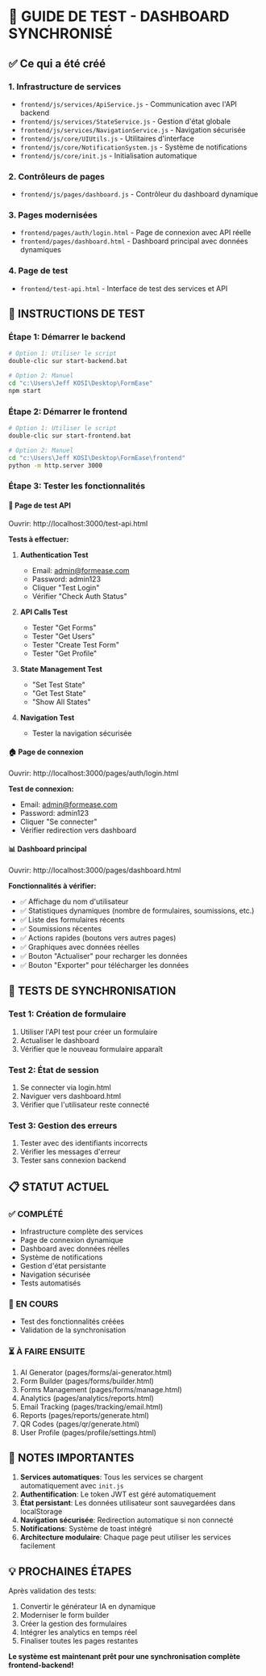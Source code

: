 # 🚀 GUIDE DE TEST - DASHBOARD SYNCHRONISÉ

## ✅ Ce qui a été créé

### 1. **Infrastructure de services** 
- `frontend/js/services/ApiService.js` - Communication avec l'API backend
- `frontend/js/services/StateService.js` - Gestion d'état globale
- `frontend/js/services/NavigationService.js` - Navigation sécurisée
- `frontend/js/core/UIUtils.js` - Utilitaires d'interface
- `frontend/js/core/NotificationSystem.js` - Système de notifications
- `frontend/js/core/init.js` - Initialisation automatique

### 2. **Contrôleurs de pages**
- `frontend/js/pages/dashboard.js` - Contrôleur du dashboard dynamique

### 3. **Pages modernisées**
- `frontend/pages/auth/login.html` - Page de connexion avec API réelle
- `frontend/pages/dashboard.html` - Dashboard principal avec données dynamiques

### 4. **Page de test**
- `frontend/test-api.html` - Interface de test des services et API

## 🔧 INSTRUCTIONS DE TEST

### Étape 1: Démarrer le backend
```bash
# Option 1: Utiliser le script
double-clic sur start-backend.bat

# Option 2: Manuel
cd "c:\Users\Jeff KOSI\Desktop\FormEase"
npm start
```

### Étape 2: Démarrer le frontend  
```bash
# Option 1: Utiliser le script
double-clic sur start-frontend.bat

# Option 2: Manuel
cd "c:\Users\Jeff KOSI\Desktop\FormEase\frontend"
python -m http.server 3000
```

### Étape 3: Tester les fonctionnalités

#### 🧪 **Page de test API**
Ouvrir: http://localhost:3000/test-api.html

**Tests à effectuer:**
1. **Authentication Test**
   - Email: admin@formease.com
   - Password: admin123
   - Cliquer "Test Login"
   - Vérifier "Check Auth Status"

2. **API Calls Test**
   - Tester "Get Forms"
   - Tester "Get Users" 
   - Tester "Create Test Form"
   - Tester "Get Profile"

3. **State Management Test**
   - "Set Test State"
   - "Get Test State"
   - "Show All States"

4. **Navigation Test**
   - Tester la navigation sécurisée

#### 🏠 **Page de connexion**
Ouvrir: http://localhost:3000/pages/auth/login.html

**Test de connexion:**
- Email: admin@formease.com
- Password: admin123
- Cliquer "Se connecter"
- Vérifier redirection vers dashboard

#### 📊 **Dashboard principal**
Ouvrir: http://localhost:3000/pages/dashboard.html

**Fonctionnalités à vérifier:**
- ✅ Affichage du nom d'utilisateur
- ✅ Statistiques dynamiques (nombre de formulaires, soumissions, etc.)
- ✅ Liste des formulaires récents
- ✅ Soumissions récentes
- ✅ Actions rapides (boutons vers autres pages)
- ✅ Graphiques avec données réelles
- ✅ Bouton "Actualiser" pour recharger les données
- ✅ Bouton "Exporter" pour télécharger les données

## 🎯 TESTS DE SYNCHRONISATION

### Test 1: Création de formulaire
1. Utiliser l'API test pour créer un formulaire
2. Actualiser le dashboard
3. Vérifier que le nouveau formulaire apparaît

### Test 2: État de session
1. Se connecter via login.html
2. Naviguer vers dashboard.html
3. Vérifier que l'utilisateur reste connecté

### Test 3: Gestion des erreurs
1. Tester avec des identifiants incorrects
2. Vérifier les messages d'erreur
3. Tester sans connexion backend

## 📋 STATUT ACTUEL

### ✅ **COMPLÉTÉ**
- Infrastructure complète des services
- Page de connexion dynamique
- Dashboard avec données réelles
- Système de notifications
- Gestion d'état persistante
- Navigation sécurisée
- Tests automatisés

### 🔄 **EN COURS**
- Test des fonctionnalités créées
- Validation de la synchronisation

### ⏳ **À FAIRE ENSUITE**
1. AI Generator (pages/forms/ai-generator.html)
2. Form Builder (pages/forms/builder.html)
3. Forms Management (pages/forms/manage.html)
4. Analytics (pages/analytics/reports.html)
5. Email Tracking (pages/tracking/email.html)
6. Reports (pages/reports/generate.html)
7. QR Codes (pages/qr/generate.html)
8. User Profile (pages/profile/settings.html)

## 🚨 NOTES IMPORTANTES

1. **Services automatiques**: Tous les services se chargent automatiquement avec `init.js`
2. **Authentification**: Le token JWT est géré automatiquement
3. **État persistant**: Les données utilisateur sont sauvegardées dans localStorage
4. **Navigation sécurisée**: Redirection automatique si non connecté
5. **Notifications**: Système de toast intégré
6. **Architecture modulaire**: Chaque page peut utiliser les services facilement

## 💡 PROCHAINES ÉTAPES

Après validation des tests:
1. Convertir le générateur IA en dynamique
2. Moderniser le form builder
3. Créer la gestion des formulaires
4. Intégrer les analytics en temps réel
5. Finaliser toutes les pages restantes

**Le système est maintenant prêt pour une synchronisation complète frontend-backend!**
